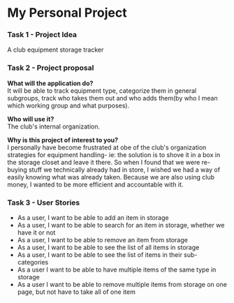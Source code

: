 # My Personal Project

### **Task 1** - Project Idea
A club equipment storage tracker

### **Task 2** - Project proposal
**What will the application do?** <br>
It will be able to track equipment type, categorize them in general subgroups, track who takes them
out and who adds them(by who I mean which working group and what purposes).

**Who will use it?** <br>
The club's internal organization.
 
**Why is this project of interest to you?** <br>
I personally have become frustrated at obe of the club's organization strategies for equipment handling- 
ie: the solution is to shove it in a box in the storage closet and leave it there.
So when I found that we were re-buying stuff we technically already had in store, 
I wished we had a way of easily knowing what was already taken. Because we are also using club money, I wanted to be
more efficient and accountable with it.


### **Task 3** - User Stories

- As a user, I want to be able to add an item in storage
- As a user, I want to be able to search for an item in storage, whether we have it or not
- As a user, I want to be able to remove an item from storage
- As a user, I want to be able to see the list of all items in storage
- As a user, I want to be able to see the list of items in their sub-categories
- As a user I want to be able to have multiple items of the same type in storage
- As a user I want to be able to remove multiple items from storage on one page, but not have to take all of one item 